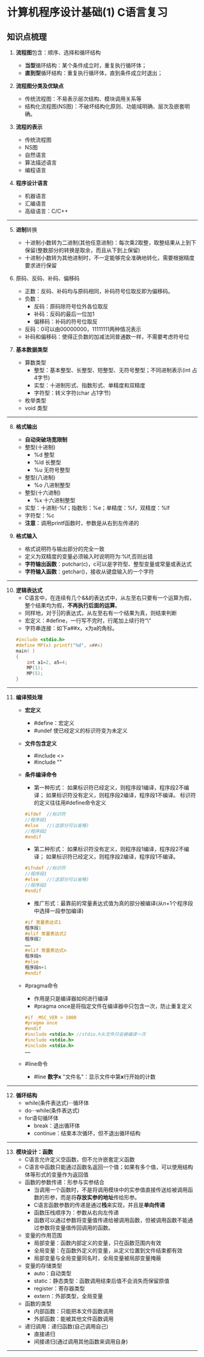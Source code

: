 # 计算机程序设计基础(1) C语言复习

## 知识点梳理

1.  **流程图**包含：顺序、选择和循环结构
	+ **当型**循环结构：某个条件成立时，重复执行循环体；
	+ **直到型**循环结构：重复执行循环体，直到条件成立时退出；

2. **流程图分类及优缺点**
	+ 传统流程图：不易表示层次结构、模块调用关系等
	+ 结构化流程图(NS图)：不破坏结构化原则、功能域明确、层次及嵌套明确。

3. **流程的表示**
	+ 传统流程图
	+ NS图
	+ 自然语言
	+ 算法描述语言
	+ 编程语言

4. **程序设计语言**
	+ 机器语言
	+ 汇编语言
	+ 高级语言：C/C++

* * *

5. **进制**转换
	+ 十进制小数转为二进制(其他任意进制)：每次乘2取整，取整结果从上到下保留(整数部分的转换是取余，而且从下到上保留)
	+ 十进制小数转为其他进制时，不一定能够完全准确地转化，需要根据精度要求进行保留

6. 原码、反码、补码、偏移码
	+ 正数：反码、补码均与原码相同，补码符号位取反即为偏移码。
	+ 负数：
		- 反码：原码除符号位外各位取反
		- 补码：反码的最后一位加1
		- 偏移码：补码的符号位取反
	+ 反码：0可以由00000000，11111111两种情况表示
	+ 补码和偏移码：使得正负数的加减法同普通数一样，不需要考虑符号位

7. **基本数据类型**
	+ 算数类型
		- 整型：基本整型、长整型、短整型、无符号整型；不同进制表示(int 占4字节)
		- 实型：十进制形式、指数形式、单精度和双精度
		- 字符型：转义字符(char 占1字节)
	+ 枚举类型
	+ void 类型

* * * 

8. **格式输出**
	+ **自动突破场宽限制**
	+ 整型(十进制)
		- %d 整型
		- %ld 长整型
		- %u 无符号整型
	+ 整型(八进制)
		- %o 八进制整型
	+ 整型(十六进制)
		- %x 十六进制整型
	+ 实型：十进制-%f；指数形：%e；单精度：%f，双精度：%lf
	+ 字符型：%c
	+ **注意**：调用printf函数时，参数是从右到左传递的

9. **格式输入**
	+ 格式说明符与输出部分的完全一致
	+ 定义为双精度的变量必须输入时说明符为:%lf,否则出错
	+ **字符输出函数**：putchar(c)，c可以是字符型、整型变量或常量或表达式
	+ **字符输入函数**：getchar()，接收从键盘输入的一个字符

* * *

10. **逻辑表达式**
	+ C语言中，在连续有几个&&的表达式中，从左至右只要有一个运算为假，整个结果均为假，**不再执行后面的运算**。
	+ 同样地，对于||的表达式，从左至右有一个结果为真，则结束判断
	+ 宏定义：#define，一行写不完时，行尾加上续行符“\”
	+ 字符串连接：如下a##x，x为a的角标。
	```c
	#include <stdio.h>
	#define MP(x) printf("%d", a##x)
	main( )
	{ 
		int a1=2, a5=4;
		MP(1);
		MP(5);
	}
	```
* * *

11. **编译预处理**
	+ **宏定义**
		- #define：宏定义
		- #undef 使已经定义的标识符变为未定义

	+ **文件包含定义**
		- #include <>
		- #include ""
	+ **条件编译命令**
		- 第一种形式：
		如果标识符已经定义，则程序段1编译，程序段2不编译；
		如果标识符没有定义，则程序段2编译，程序段1不编译。
		标识符的定义往往用#define命令定义
		```c
		#ifdef 	//标识符
		//程序段1
		#else	//(这部分可以省略)
		//程序段2
		#endif
		```
		- 第二种形式：
		如果标识符没有定义，则程序段1编译，程序段2不编译；
		如果标识符已经定义，则程序段2编译，程序段1不编译。
		```c
		#ifndef	//标识符
		//程序段1
		#else	//(这部分可以省略)
		//程序段2
		#endif
		```
		- 推广形式：最靠前的常量表达式值为真的部分被编译(从n+1个程序段中选择一段参加编译)

		```c
		#if 常量表达式1
		程序段1
		#elif 常量表达式2
		程序段2
		……
		#elif 常量表达式n
		程序段n
		#else
		程序段n+1
		#endif
		```
	+ #pragma命令
		- 作用是只是编译器如何进行编译
		- #pragma once是将指定文件在编译器中只包含一次，防止重复定义
		```c
		#if _MSC_VER > 1000
		#pragma once
		#endif
		#include <stdio.h> //stdio.h头文件只会被编译一次
		#include <stdio.h>
		#include <stdio.h>
		……
		```
	+ #line命令
		- #line **数字x** "文件名"：显示文件中第**x**行开始的计数

* * * 

12. **循环结构**
	+ while(条件表达式)···循环体
	+ do···while(条件表达式)
	+ for语句循环体
		- break：退出循环体
		- continue：结束本次循环，但不退出循环结构

* * *

13. **模块设计：函数**
	+ C语言允许定义空函数，但不允许嵌套定义函数
	+ C语言中函数只能通过函数名返回一个值；如果有多个值，可以使用结构体等形式的变量作为返回值
	+ 函数的参数传递：形参与实参结合
		- 当调用一个函数时，不是将调用模块中的实参值直接传送给被调用函数的形参，而是将**存放实参的地址**传给形参。
		- C语言函数参数的传递是通过**栈**来实现，并且是**单向传递**
		- 函数压栈顺序为：参数从右向左传递
		- 函数可以通过参数将变量值传递给被调用函数，但被调用函数不能通过参数将变量值传回调用的函数。
	+ 变量的作用范围
		- 局部变量：函数内部定义的变量，只在函数范围内有效
		- 全局变量：在函数外定义的变量，从定义位置到文件结束都有效
		- 局部变量与全局变量同名时，全局变量被局部变量掩蔽
	+ 变量的存储类型
		- auto：自动类型
		- static：静态类型：函数调用结束后值不会消失而保留原值
		- register：寄存器类型
		- extern：外部类型，全局变量
	+ 函数的类型
		- 内部函数：只能把本文件函数调用
		- 外部函数：能被其他文件函数调用
	+ 递归调用：递归函数(自己调用自己)
		- 直接递归
		- 间接递归(通过调用其他函数来调用自身)

* * *